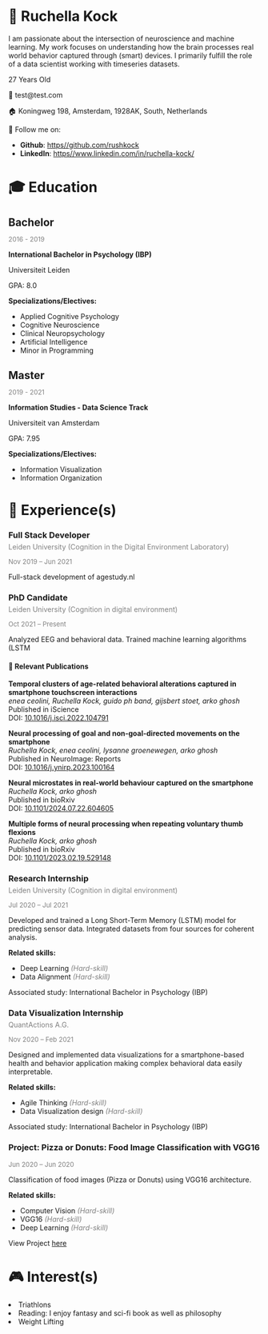 <div><h1>👤 Ruchella Kock</h1><p>I am passionate about the intersection of neuroscience and machine learning. My work focuses on understanding how the brain processes real world behavior captured through (smart) devices. I primarily fulfill the role of a data scientist working with timeseries datasets.</p><p>27 Years Old</p><p>📧 test@test.com</p><p>🏠 Koningweg 198, Amsterdam, 1928AK, South, Netherlands</p><p>📶 Follow me on:</p><ul><li><strong>Github</strong>: <a href='https//github.com/rushkock' target='_blank'>https//github.com/rushkock</a></li><li><strong>LinkedIn</strong>: <a href='https//www.linkedin.com/in/ruchella-kock/' target='_blank'>https//www.linkedin.com/in/ruchella-kock/</a></li></ul><h1>🎓 Education</h1><h2 style='margin-bottom:5px;'>Bachelor</h2><p style='font-size:small;color:gray;'>2016 - 2019</p><p><strong>International Bachelor in Psychology (IBP)</strong></p><p>Universiteit Leiden</p><p>GPA: 8.0</p><p><strong>Specializations/Electives:</strong></p><ul><li>Applied Cognitive Psychology</li><li>Cognitive Neuroscience</li><li>Clinical Neuropsychology</li><li>Artificial Intelligence</li><li>Minor in Programming</li></ul></div><h2 style='margin-bottom:5px;'>Master</h2><p style='font-size:small;color:gray;'>2019 - 2021</p><p><strong>Information Studies - Data Science Track</strong></p><p>Universiteit van Amsterdam</p><p>GPA: 7.95</p><p><strong>Specializations/Electives:</strong></p><ul><li>Information Visualization</li><li>Information Organization</li></ul></div><h1>💼 Experience(s) </h1><div><h3 style='margin-bottom:5px;'>Full Stack Developer</h3><p style='margin:2px 0;color:gray;'>Leiden University (Cognition in the Digital Environment Laboratory)</p><p style='font-size:small;color:gray;'>Nov 2019 – Jun 2021</p><p>Full-stack development of agestudy.nl</p></div></div><div><h3 style='margin-bottom:5px;'>PhD Candidate</h3><p style='margin:2px 0;color:gray;'>Leiden University (Cognition in digital environment)</p><p style='font-size:small;color:gray;'>Oct 2021 – Present</p><p>Analyzed EEG and behavioral data. Trained machine learning algorithms (LSTM</p></div><h4>📃 Relevant Publications</h4><p><strong>Temporal clusters of age-related behavioral alterations captured in smartphone touchscreen interactions</strong><br><em>enea ceolini, Ruchella Kock, guido ph band, gijsbert stoet, arko ghosh</em><br>Published in iScience<br>DOI: <a href='https://doi.org/10.1016/j.isci.2022.104791' target='_blank'>10.1016/j.isci.2022.104791</a></p><p><strong>Neural processing of goal and non-goal-directed movements on the smartphone</strong><br><em>Ruchella Kock, enea ceolini, lysanne groenewegen, arko ghosh</em><br>Published in NeuroImage: Reports<br>DOI: <a href='https://doi.org/10.1016/j.ynirp.2023.100164' target='_blank'>10.1016/j.ynirp.2023.100164</a></p><p><strong>Neural microstates in real-world behaviour captured on the smartphone</strong><br><em>Ruchella Kock, arko ghosh</em><br>Published in bioRxiv<br>DOI: <a href='https://doi.org/10.1101/2024.07.22.604605' target='_blank'>10.1101/2024.07.22.604605</a></p><p><strong>Multiple forms of neural processing when repeating voluntary thumb flexions</strong><br><em>Ruchella Kock, arko ghosh</em><br>Published in bioRxiv<br>DOI: <a href='https://doi.org/10.1101/2023.02.19.529148' target='_blank'>10.1101/2023.02.19.529148</a></p></div><div><h3 style='margin-bottom:5px;'>Research Internship</h3><p style='margin:2px 0;color:gray;'>Leiden University (Cognition in digital environment)</p><p style='font-size:small;color:gray;'>Jul 2020 – Jul 2021</p><p>Developed and trained a Long Short-Term Memory (LSTM) model for predicting sensor data. Integrated datasets from four sources for coherent analysis.</p><p><strong>Related skills:</strong></p><ul><li><span>Deep Learning <em style='color: gray;'>(Hard-skill)</em></span></li><li><span>Data Alignment <em style='color: gray;'>(Hard-skill)</em></span></li></ul></div><p>Associated study: International Bachelor in Psychology (IBP)</p></div><div><h3 style='margin-bottom:5px;'>Data Visualization Internship</h3><p style='margin:2px 0;color:gray;'>QuantActions A.G.</p><p style='font-size:small;color:gray;'>Nov 2020 – Feb 2021</p><p>Designed and implemented data visualizations for a smartphone-based health and behavior application making complex behavioral data easily interpretable.</p><p><strong>Related skills:</strong></p><ul><li><span>Agile Thinking <em style='color: gray;'>(Hard-skill)</em></span></li><li><span>Data Visualization design <em style='color: gray;'>(Hard-skill)</em></span></li></ul></div><p>Associated study: International Bachelor in Psychology (IBP)</p></div><div><h3>Project: Pizza or Donuts: Food Image Classification with VGG16</h3><p style='font-size:small;color:gray;'>Jun 2020 – Jun 2020</p><p>Classification of food images (Pizza or Donuts) using VGG16 architecture.</p><p><strong>Related skills:</strong></p><ul><li><span>Computer Vision <em style='color: gray;'>(Hard-skill)</em></span></li><li><span>VGG16 <em style='color: gray;'>(Hard-skill)</em></span></li><li><span>Deep Learning <em style='color: gray;'>(Hard-skill)</em></span></li></ul></div><p>View Project <a href='http://rushkock-env.eba-yi6rkpue.us-east-1.elasticbeanstalk.com/computer_vision' target='_blank'>here</a></p></div><h1>🎮 Interest(s) </h1><li>Triathlons</li><li>Reading:  I enjoy fantasy and sci-fi book as well as philosophy</li><li>Weight Lifting</li></div>